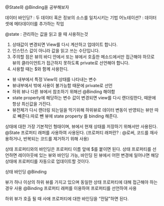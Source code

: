 @State와 @Binding을 공부해보자 

데이터 바인딩? : 두 데이터 혹은 정보의 소스를 일치시키는 기법
어노테이션? : 데이터 셋에 메타데이터를 추가하는 작업


@state : 관리하는 값을 읽고 쓸 때 사용하는것

1. 상태값이 변경되면 View를 다시 계산하고 업데이트 합니다.
2. 인스턴스 값이 아니라 값을 읽고 쓰는 수단입니다.
3. 주의할 점은 뷰의 바디 안에서 또는 뷰에서 호출한 메소드에서만 접근해야 하므로 뷰의 클라이언트가 접근하지 못하도록 private로 선언해야 합니다.
4. 사용할 때는 $와 함께 사용한디.

- 뷰 내부에서 특정 View의 상태를 나타내는 변수
- 뷰내부에서 밖에 사용이 불가능함 때문에 private로 선언
- 하위 뷰나 다른 뷰에서 참조하기 위해선 @Binding 해야함
- state property에 해당하는 변수 값이 변경되면 view를 다시 랜더링한다, 때문에 항상 최신값을 가진다.
- 뷰전체가 다시 랜더링 되는일을 막기위해 하위뷰로 데이터 변동이 반영되는 뷰만 따로 빼준다.따로 뺀 뷰에 state property 를 binding 해준다.

상태에 대한 가장 기본적인 형태이며, 뷰에서 현재 상태를 저장하기 위해서만 사용된다. @State 프로퍼티 래퍼를 사용하여 사용된다.
(프로퍼티 래퍼란? : @로써, 코드를 재사용하거나, 반복되는 코드를 제거하기 위해 사용)

상태 프로퍼티와의 바인딩은 프로퍼티 이름 앞에 $를 붙이면 된다. 상태 프로퍼티를 선언하면 레이아웃에 있는 뷰와 바인딩 가능, 바인딩 된 뷰에서 어떤 변경에 일어나면 해당 상태에 프로퍼티를 자동으로 업데이트할 것이다.

상태 바인딩 @Binding

뷰가 하나 이상의 하위 뷰를 가지고 있으며 동일한 상태 프로퍼티에 대해 접근해야 하는 경우 사용
@Binding 프로퍼티 래퍼를 이용하여 프로퍼티를 선언하여 사용

하위 뷰가 호출 될 때 사애 프로퍼티에 대한 바인딩을 “전달”하면 된다.
